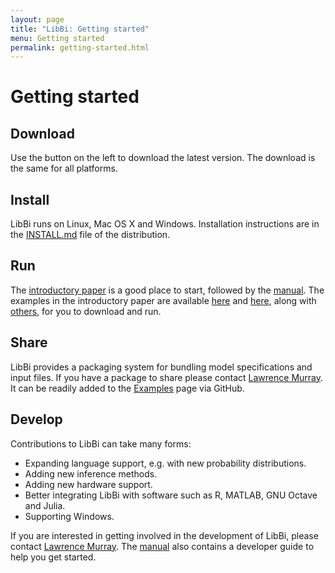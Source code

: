 ```yaml
---
layout: page
title: "LibBi: Getting started"
menu: Getting started
permalink: getting-started.html
---
```


Getting started
===============

Download
--------

Use the button on the left to download the latest version. The download is the
same for all platforms.

Install
-------

LibBi runs on Linux, Mac OS X and Windows. Installation instructions are in the
[INSTALL.md](https://github.com/libbi/LibBi/blob/master/INSTALL.md) file of
the distribution.

Run
---

The [introductory paper](http://arxiv.org/abs/1306.3277) is a good place to
start, followed by the [manual](/docs/LibBi-Manual.pdf). The examples in the
introductory paper are available [here](/packages/Windkessel.html) and
[here](/packages/Lorenz96.html), along with [others](/examples.html), for you
to download and run.

Share
-----

LibBi provides a packaging system for bundling model specifications and input
files. If you have a package to share please contact <a
href="mailto:lawrence.murray@csiro.au">Lawrence Murray</a>. It can be readily
added to the <a href="/examples.html">Examples</a> page via GitHub.

Develop
-------

Contributions to LibBi can take many forms:

* Expanding language support, e.g. with new probability distributions.
* Adding new inference methods.
* Adding new hardware support.
* Better integrating LibBi with software such as R, MATLAB, GNU Octave and
  Julia.
* Supporting Windows.

If you are interested in getting involved in the development of LibBi, please
contact <a href="mailto:lawrence.murray@csiro.au">Lawrence Murray</a>. The
[manual](/docs/LibBi-Manual.pdf) also contains a developer guide to help
you get started.
